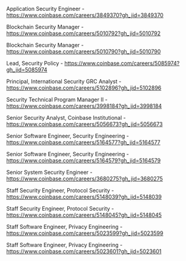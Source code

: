 Application Security Engineer - https://www.coinbase.com/careers/3849370?gh_jid=3849370

Blockchain Security Manager - https://www.coinbase.com/careers/5010792?gh_jid=5010792

Blockchain Security Manager - https://www.coinbase.com/careers/5010790?gh_jid=5010790

Lead, Security Policy - https://www.coinbase.com/careers/5085974?gh_jid=5085974

Principal, International Security GRC Analyst - https://www.coinbase.com/careers/5102896?gh_jid=5102896

Security Technical Program Manager II - https://www.coinbase.com/careers/3998184?gh_jid=3998184

Senior Security Analyst, Coinbase Institutional - https://www.coinbase.com/careers/5056673?gh_jid=5056673

Senior Software Engineer, Security Engineering - https://www.coinbase.com/careers/5164577?gh_jid=5164577

Senior Software Engineer, Security Engineering - https://www.coinbase.com/careers/5164579?gh_jid=5164579

Senior System Security Engineer - https://www.coinbase.com/careers/3680275?gh_jid=3680275

Staff Security Engineer, Protocol Security - https://www.coinbase.com/careers/5148039?gh_jid=5148039

Staff Security Engineer, Protocol Security - https://www.coinbase.com/careers/5148045?gh_jid=5148045

Staff Software Engineer, Privacy Engineering - https://www.coinbase.com/careers/5023599?gh_jid=5023599

Staff Software Engineer, Privacy Engineering - https://www.coinbase.com/careers/5023601?gh_jid=5023601

